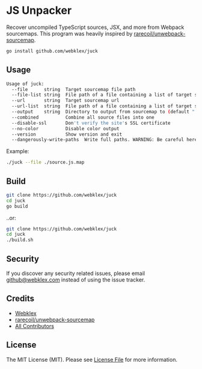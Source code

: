 # JS Unpacker
Recover uncompiled TypeScript sources, JSX, and more from Webpack sourcemaps. This program was heavily inspired by 
[rarecoil/unwebpack-sourcemap](https://github.com/rarecoil/unwebpack-sourcemap).

```bash
go install github.com/webklex/juck
```

## Usage
```bash
Usage of juck:
  --file      string  Target sourcemap file path
  --file-list string  File path of a file containing a list of target source map file paths
  --url       string  Target sourcemap url
  --url-list  string  File path of a file containing a list of target source map urls
  --output    string  Directory to output from sourcemap to (default "./output")
  --combined          Combine all source files into one
  --disable-ssl       Don't verify the site's SSL certificate
  --no-color          Disable color output
  --version           Show version and exit
  --dangerously-write-paths  Write full paths. WARNING: Be careful here, you are pulling directories from an untrusted source
```

Example:
```bash
./juck --file ./source.js.map
```

## Build
```bash
git clone https://github.com/webklex/juck
cd juck
go build
```
..or:
```bash
git clone https://github.com/webklex/juck
cd juck
./build.sh
```

## Security
If you discover any security related issues, please email github@webklex.com instead of using the issue tracker.

## Credits
- [Webklex][link-author]
- [rarecoil/unwebpack-sourcemap](https://github.com/rarecoil/unwebpack-sourcemap)
- [All Contributors][link-contributors]

## License
The MIT License (MIT). Please see [License File](LICENSE.md) for more information.

[link-author]: https://github.com/webklex
[link-contributors]: https://github.com/webklex/juck/graphs/contributors